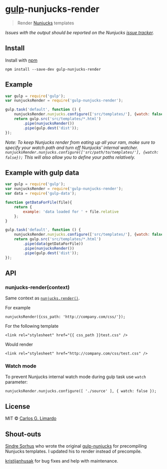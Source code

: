# [gulp](https://github.com/wearefractal/gulp)-nunjucks-render

> Render [Nunjucks](http://jlongster.github.io/nunjucks/) templates

*Issues with the output should be reported on the Nunjucks [issue tracker](https://github.com/jlongster/nunjucks/issues).*


## Install

Install with [npm](https://www.npmjs.com/package/gulp-nunjucks-render)

```
npm install --save-dev gulp-nunjucks-render
```


## Example

```js
var gulp = require('gulp');
var nunjucksRender = require('gulp-nunjucks-render');

gulp.task('default', function () {
	nunjucksRender.nunjucks.configure(['src/templates/'], {watch: false});
	return gulp.src('src/templates/*.html')
		.pipe(nunjucksRender())
		.pipe(gulp.dest('dist'));
});
```

*Note: To keep Nunjucks render from eating up all your ram, make sure to specify your watch path and turn off Nunjucks' internal watcher. ```nunjucksRender.nunjucks.configure(['src/path/to/templates/'], {watch: false});``` This will also allow you to define your paths relatively.*


## Example with gulp data

```js
var gulp = require('gulp');
var nunjucksRender = require('gulp-nunjucks-render');
var data = require('gulp-data');

function getDataForFile(file){
    return {
        example: 'data loaded for ' + file.relative
    };
}

gulp.task('default', function () {
	nunjucksRender.nunjucks.configure(['src/templates/'], {watch: false});
	return gulp.src('src/templates/*.html')
	    .pipe(data(getDataForFile))
		.pipe(nunjucksRender())
		.pipe(gulp.dest('dist'));
});
```


## API

### nunjucks-render(context)

Same context as [`nunjucks.render()`](http://jlongster.github.io/nunjucks/api.html#render).

For example
```
nunjucksRender({css_path: 'http://company.com/css/'});
```

For the following template
```
<link rel="stylesheet" href="{{ css_path }}test.css" />
```

Would render
```
<link rel="stylesheet" href="http://company.com/css/test.css" />
```

### Watch mode
To prevent Nunjucks internal watch mode during gulp task use `watch` parameter:

```
nunjucksRender.nunjucks.configure([ './source' ], { watch: false });
```

## License

MIT © [Carlos G. Limardo](http://limardo.org)

## Shout-outs

[Sindre Sorhus](http://sindresorhus.com/) who wrote the original [gulp-nunjucks](https://www.npmjs.org/package/gulp-nunjucks) for precompiling Nunjucks templates. I updated his to render instead of precompile.

[kristijanhusak](http://github.com/kristijanhusak) for bug fixes and help with maintenance.
